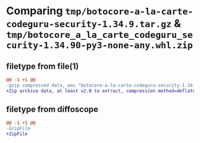# Comparing `tmp/botocore-a-la-carte-codeguru-security-1.34.9.tar.gz` & `tmp/botocore_a_la_carte_codeguru_security-1.34.90-py3-none-any.whl.zip`

## filetype from file(1)

```diff
@@ -1 +1 @@
-gzip compressed data, was "botocore-a-la-carte-codeguru-security-1.34.9.tar", last modified: Thu Dec 28 01:06:41 2023, max compression
+Zip archive data, at least v2.0 to extract, compression method=deflate
```

## filetype from diffoscope

```diff
@@ -1 +1 @@
-GzipFile
+ZipFile
```

